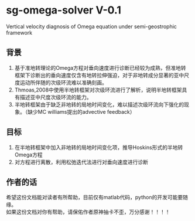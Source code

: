 # sg-omega-solver V-0.1
Vertical velocity diagnosis of Omega equation under semi-geostrophic framework
## 背景
1. 基于准地转理论的Omega方程对垂向速度进行诊断已经较为成熟，但准地转框架下诊断出的垂向速度仅含有地转拉伸强迫，对于非地转成分显著的亚中尺度运动所伴随的次级环流难以准确刻画。 
2. Thmoas,2008中使用半地转框架对次级环流进行了解析，说明半地转框架具有描述亚中尺度次级环流的能力。  
3. 半地转框架由于缺乏非地转的局地时间变化，难以描述次级环流向下强化的现象。（缺少MC williams提出的advective feedback）  
## 目标
1. 在半地转框架中加入非地转的局地时间变化项，推导Hoskins形式的半地转Omega方程
2. 对方程进行离散，利用松弛迭代法进行对垂向速度进行诊断
## 作者的话
希望这份文档能对读者有所帮助，目前仅有matlab代码，python的开发可能要随缘。  
如果这份文档对你有帮助，请保佑作者原神抽卡不歪，万分感谢！！！！
